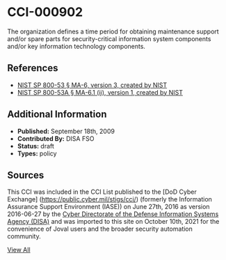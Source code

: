 # CCI-000902

The organization defines a time period for obtaining maintenance support and/or spare parts for security-critical information system components and/or key information technology components.

## References ##

* [NIST SP 800-53 § MA-6, version 3, created by NIST](http://csrc.nist.gov/publications/PubsSPs.html)
* [NIST SP 800-53A § MA-6.1 (ii), version 1, created by NIST](http://csrc.nist.gov/publications/PubsSPs.html)


## Additional Information ##

* **Published:** September 18th, 2009
* **Contributed By:** DISA FSO
* **Status:** draft
* **Types:** policy

## Sources ##

This CCI was included in the CCI List published to the [DoD Cyber Exchange]
(https://public.cyber.mil/stigs/cci/) (formerly the Information Assurance Support Environment
(IASE)) on June 27th, 2016 as version 2016-06-27 by the [Cyber Directorate of the Defense 
Information Systems Agency (DISA)](https://public.cyber.mil/about-cyber/) and was imported to 
this site on October 10th, 2021 for the convenience of Joval users and the broader security automation community.

[View All](../README.md)
